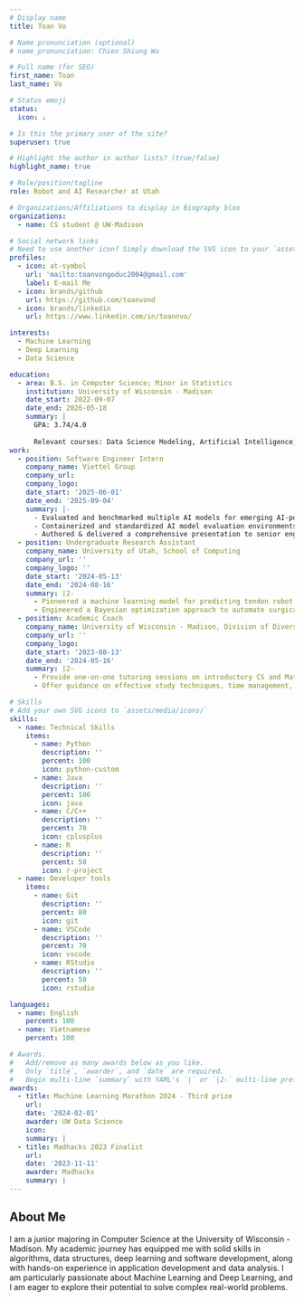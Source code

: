 ```yaml
---
# Display name
title: Toan Vo

# Name pronunciation (optional)
# name_pronunciation: Chien Shiung Wu

# Full name (for SEO)
first_name: Toan
last_name: Vo

# Status emoji
status:
  icon: ☕️

# Is this the primary user of the site?
superuser: true

# Highlight the author in author lists? (true/false)
highlight_name: true

# Role/position/tagline
role: Robot and AI Researcher at Utah

# Organizations/Affiliations to display in Biography blox
organizations:
  - name: CS student @ UW-Madison

# Social network links
# Need to use another icon? Simply download the SVG icon to your `assets/media/icons/` folder.
profiles:
  - icon: at-symbol
    url: 'mailto:toanvongoduc2004@gmail.com'
    label: E-mail Me
  - icon: brands/github
    url: https://github.com/toanvond
  - icon: brands/linkedin
    url: https://www.linkedin.com/in/toannvo/

interests:
  - Machine Learning
  - Deep Learning
  - Data Science

education:
  - area: B.S. in Computer Science; Minor in Statistics
    institution: University of Wisconsin - Madison
    date_start: 2022-09-07
    date_end: 2026-05-18
    summary: |
      GPA: 3.74/4.0
      
      Relevant courses: Data Science Modeling, Artificial Intelligence, Data Structures, Object-Oriented Programming, Multivariate Calculus, Linear Algebra, Deep Learning for Computer Vision, Introduction to Algorithms, Matrix Methods in Machine Learning, Operating System,  Parallel and Throughput-Optimized Programming, Database Management System, Probability Theory
work:
  - position: Software Engineer Intern
    company_name: Viettel Group
    company_url: 
    company_logo: 
    date_start: '2025-06-01'
    date_end: '2025-09-04'
    summary: |-
      - Evaluated and benchmarked multiple AI models for emerging AI-powered code-refactoring tools to automate performance optimizations across the codebase in a GPU-constrained environment.
      - Containerized and standardized AI model evaluation environments using Docker, and orchestrated local LLM inference workflows via Ollama to ensure reproducible, efficient testing.
      - Authored & delivered a comprehensive presentation to senior engineers, detailing expected developer productivity improvements, compute requirements, and deployment recommendations without dedicated GPU infrastructure.
  - position: Undergraduate Research Assistant
    company_name: University of Utah, School of Computing
    company_url: ''
    company_logo: ''
    date_start: '2024-05-13'
    date_end: '2024-08-16'
    summary: |2-
      - Pioneered a machine learning model for predicting tendon robot shape based on current robot configuration using long short-term memory (LSTM), exceeding the previous learning-based technique by 11%.
      - Engineered a Bayesian optimization approach to automate surgical tasks, improving tissue retraction efficiency and precision, resulting in a 15% boost in efficiency and 10% better attachment point detection accuracy.
  - position: Academic Coach
    company_name: University of Wisconsin - Madison, Division of Diversity, Equity and Educational Achievement
    company_url: ''
    company_logo:
    date_start: '2023-08-13'
    date_end: '2024-05-16'
    summary: |2-
      - Provide one-on-one tutoring sessions on introductory CS and Math courses for nearly 50 students weekly
      - Offer guidance on effective study techniques, time management, and test preparation to help students enhance their academic performance.

# Skills
# Add your own SVG icons to `assets/media/icons/`
skills:
  - name: Technical Skills
    items:
      - name: Python
        description: ''
        percent: 100
        icon: python-custom
      - name: Java
        description: ''
        percent: 100
        icon: java
      - name: C/C++
        description: ''
        percent: 70
        icon: cplusplus
      - name: R
        description: ''
        percent: 50
        icon: r-project
  - name: Developer tools
    items:
      - name: Git
        description: ''
        percent: 80
        icon: git
      - name: VSCode
        description: ''
        percent: 70
        icon: vscode
      - name: RStudio
        description: ''
        percent: 50
        icon: rstudio

languages:
  - name: English
    percent: 100
  - name: Vietnamese
    percent: 100

# Awards.
#   Add/remove as many awards below as you like.
#   Only `title`, `awarder`, and `date` are required.
#   Begin multi-line `summary` with YAML's `|` or `|2-` multi-line prefix and indent 2 spaces below.
awards:
  - title: Machine Learning Marathon 2024 - Third prize
    url:
    date: '2024-02-01'
    awarder: UW Data Science
    icon:
    summary: |
  - title: Madhacks 2023 Finalist
    url:
    date: '2023-11-11'
    awarder: Madhacks
    summary: |
---
```


## About Me

I am a junior majoring in Computer Science at the University of Wisconsin - Madison. My academic journey has equipped me with solid skills in algorithms, data structures, deep learning and software development, along with hands-on experience in application development and data analysis. I am particularly passionate about Machine Learning and Deep Learning, and I am eager to explore their potential to solve complex real-world problems.
